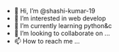 - 👋 Hi, I’m @shashi-kumar-19
- 👀 I’m interested in web develop
- 🌱 I’m currently learning python&c
- 💞️ I’m looking to collaborate on ...
- 📫 How to reach me ...

<!---
shashi-kumar-19/shashi-kumar-19 is a ✨ special ✨ repository because its `README.md` (this file) appears on your GitHub profile.
You can click the Preview link to take a look at your changes.
--->
